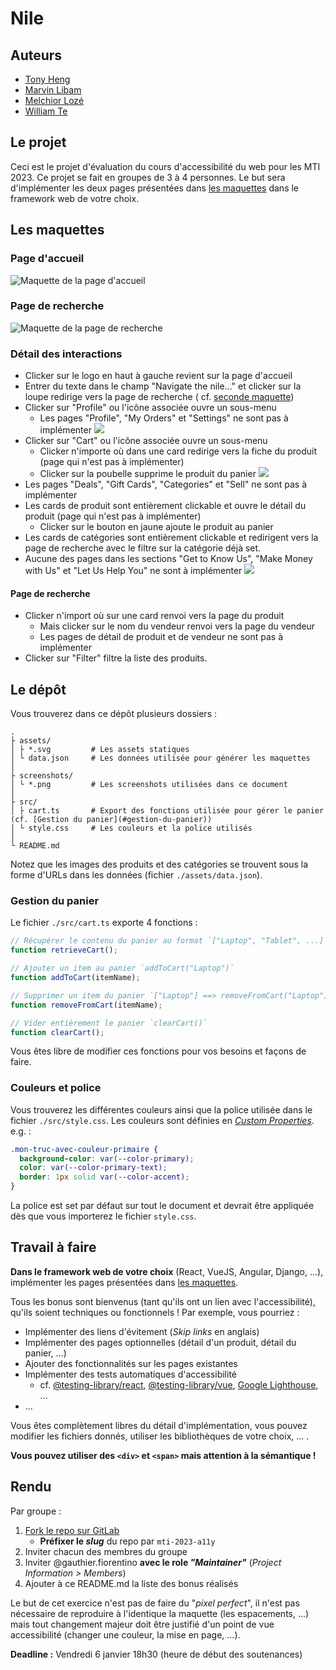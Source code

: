# Nile

## Auteurs

- [Tony Heng](https://github.com/TonyHg)
- [Marvin Libam](https://github.com/reddcarp)
- [Melchior Lozé](https://github.com/HydroMesange)
- [William Te](https://github.com/Hichida)

## Le projet

Ceci est le projet d'évaluation du cours d'accessibilité du web pour les MTI 2023. Ce projet se fait en groupes de 3 à 4
personnes. Le but sera d'implémenter les deux pages présentées dans [les maquettes](#les-maquettes) dans le framework
web de votre choix.

## Les maquettes

### Page d'accueil

![Maquette de la page d'accueil](screenshots/homepage.png 'Home Page')

### Page de recherche

![Maquette de la page de recherche](screenshots/searchpage.png 'Search Page')

### Détail des interactions

- Clicker sur le logo en haut à gauche revient sur la page d'accueil
- Entrer du texte dans le champ "Navigate the nile..." et clicker sur la loupe redirige vers la page de recherche (
  cf. [seconde maquette](#page-de-recherche))
- Clicker sur "Profile" ou l'icône associée ouvre un sous-menu
  - Les pages "Profile", "My Orders" et "Settings" ne sont pas à implémenter
    ![](screenshots/Profile.png)
- Clicker sur "Cart" ou l'icône associée ouvre un sous-menu
  - Clicker n'importe où dans une card redirige vers la fiche du produit (page qui n'est pas à implémenter)
  - Clicker sur la poubelle supprime le produit du panier
    ![](screenshots/cart.png)
- Les pages "Deals", "Gift Cards", "Categories" et "Sell" ne sont pas à implémenter
- Les cards de produit sont entièrement clickable et ouvre le détail du produit (page qui n'est pas à implémenter)
  - Clicker sur le bouton en jaune ajoute le produit au panier
- Les cards de catégories sont entièrement clickable et redirigent vers la page de recherche avec le filtre sur la catégorie déjà set.
- Aucune des pages dans les sections "Get to Know Us", "Make Money with Us" et "Let Us Help You" ne sont à implémenter
  ![](screenshots/foot.png)

#### Page de recherche

- Clicker n'import où sur une card renvoi vers la page du produit
  - Mais clicker sur le nom du vendeur renvoi vers la page du vendeur
  - Les pages de détail de produit et de vendeur ne sont pas à implémenter
- Clicker sur "Filter" filtre la liste des produits.

## Le dépôt

Vous trouverez dans ce dépôt plusieurs dossiers :

```shell
.
├ assets/
│ ├ *.svg         # Les assets statiques
│ └ data.json     # Les données utilisée pour générer les maquettes
│
├ screenshots/
│ └ *.png         # Les screenshots utilisées dans ce document
│
├ src/
│ ├ cart.ts       # Export des fonctions utilisée pour gérer le panier (cf. [Gestion du panier](#gestion-du-panier))
│ └ style.css     # Les couleurs et la police utilisés
│
└ README.md
```

Notez que les images des produits et des catégories se trouvent sous la forme d'URLs dans les données
(fichier `./assets/data.json`).

### Gestion du panier

Le fichier `./src/cart.ts` exporte 4 fonctions :

```js
// Récupérer le contenu du panier au format `["Laptop", "Tablet", ...]`
function retrieveCart();

// Ajouter un item au panier `addToCart("Laptop")`
function addToCart(itemName);

// Supprimer un item du panier `["Laptop"] ==> removeFromCart("Laptop") ==> []`
function removeFromCart(itemName);

// Vider entièrement le panier `clearCart()`
function clearCart();
```

Vous êtes libre de modifier ces fonctions pour vos besoins et façons de faire.

### Couleurs et police

Vous trouverez les différentes couleurs ainsi que la police utilisée dans le fichier `./src/style.css`.
Les couleurs sont définies en [_Custom Properties_](https://developer.mozilla.org/en-US/docs/Web/CSS/--*).
e.g. :

```css
.mon-truc-avec-couleur-primaire {
  background-color: var(--color-primary);
  color: var(--color-primary-text);
  border: 1px solid var(--color-accent);
}
```

La police est set par défaut sur tout le document et devrait être appliquée dès que vous importerez le fichier `style.css`.

## Travail à faire

**Dans le framework web de votre choix** (React, VueJS, Angular, Django, ...), implémenter les pages présentées dans [les maquettes](#les-maquettes).

Tous les bonus sont bienvenus (tant qu'ils ont un lien avec l'accessibilité), qu'ils soient techniques ou fonctionnels !
Par exemple, vous pourriez :

- Implémenter des liens d'évitement (_Skip links_ en anglais)
- Implémenter des pages optionnelles (détail d'un produit, détail du panier, ...)
- Ajouter des fonctionnalités sur les pages existantes
- Implémenter des tests automatiques d'accessibilité
  - cf. [@testing-library/react](https://testing-library.com/docs/react-testing-library/intro/), [@testing-library/vue](https://testing-library.com/docs/vue-testing-library/intro/), [Google Lighthouse](https://github.com/GoogleChrome/lighthouse-ci), ...
- ...

Vous êtes complètement libres du détail d'implémentation, vous pouvez modifier les fichiers donnés, utiliser les bibliothèques de votre choix, ... .

**Vous pouvez utiliser des `<div>` et `<span>` mais attention à la sémantique !**

## Rendu

Par groupe :

1. [Fork le repo sur GitLab](https://gitlab.cri.epita.fr/gauthier.fiorentino/mti2023-a11y-nile/-/forks/new)
   - **Préfixer le _slug_** du repo par `mti-2023-a11y`
2. Inviter chacun des membres du groupe
3. Inviter @gauthier.fiorentino **avec le role _"Maintainer"_** (_Project Information > Members_)
4. Ajouter à ce README.md la liste des bonus réalisés

Le but de cet exercice n'est pas de faire du "_pixel perfect_",
il n'est pas nécessaire de reproduire à l'identique la maquette (les espacements, ...)
mais tout changement majeur doit être justifié d'un point de vue accessibilité (changer une couleur, la mise en page, ...).

**Deadline :** Vendredi 6 janvier 18h30 (heure de début des soutenances)

